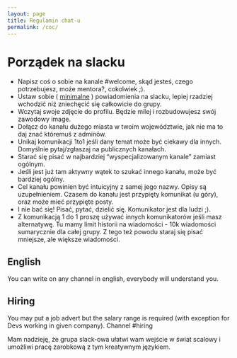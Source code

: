 ```yaml
---
layout: page
title: Regulamin chat-u
permalink: /coc/
---
```


# Porządek na slacku

* Napisz coś o sobie na kanale #welcome, skąd jesteś, czego potrzebujesz, może mentora?, cokolwiek ;).
* Ustaw sobie ( [minimalne](https://blog.ww86.eu/apps/2018/08/03/low-distraction-slack.html) ) powiadomienia na slacku, lepiej rzadziej wchodzić niż zniechęcić się całkowicie do grupy.
* Wczytaj swoje zdjęcie do profilu. Będzie milej i rozbudowujesz swój zawodowy image.
* Dołącz do kanału dużego miasta w twoim województwie, jak nie ma to daj znać któremuś z adminów.
* Unikaj komunikacji 1to1 jeśli dany temat może być ciekawy dla innych. Domyślnie pytaj/zgłaszaj na publicznych kanałach.
* Starać się pisać w najbardziej “wyspecjalizowanym kanale” zamiast ogólnym.
* Jeśli jest już tam aktywny wątek to szukać innego kanału, może być bardziej ogólny.
* Cel kanału powinien być intuicyjny z samej jego nazwy. Opisy są uzupełnieniem. Czasem do kanału jest przypięty komunikat (u góry), oraz może mieć przypięte posty.
* I nie bać się! Pisać, pytać, dzielić się. Komunikator jest dla ludzi ;).
* Z komunikacją 1 do 1 proszę używać innych komunikatorów jeśli masz alternatywę. Tu mamy limit historii na wiadomości - 10k wiadomości sumarycznie dla całej grupy. Z tego też powodu staraj się pisać mniejsze, ale większe wiadomości.

## English
You can write on any channel in english, everybody will understand you.

## Hiring
You may put a job advert but the salary range is required (with exception for Devs working in given company). Channel #hiring


Mam nadzieję, że grupa slack-owa ułatwi wam wejście w świat scalowy i umożliwi pracę zarobkową z tym kreatywnym językiem.
